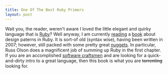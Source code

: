 ```yaml
---
title: One Of The Best Ruby Primers
layout: post
---
```


Wait you, the reader, weren't aware I loved the little elegant and
quirky language that is [Ruby][1]? Well anyway, I am currently [reading][2]
a [book][3] about design paterns in Ruby. It is sort-of old (syntax wise), having been
written in 2007; however, still packed with some pretty great
[nuggets][4]. In particular, Russ Olson does a magnificent job of
summing up Ruby in the first chapter. If you are an accomplished [software
craftsmen][5] and are looking for a quick-and-dirty intro to a great
language, then this book is what you are <strike>torrenting</strike> looking for.

[1]: /about
[2]: https://github.com/bradendouglass/gollum-wiki-pages/blob/master/ReadingList.markdown
[3]: http://www.amazon.com/Design-Patterns-Ruby-Russ-Olsen/dp/0321490452/ref=sr_1_1?ie=UTF8&qid=1343843967&sr=8-1&keywords=design+patterns+in+ruby
[4]: http://youtu.be/-JFfN5pKzFU
[5]: https://en.wikipedia.org/wiki/Software_Craftsmanship
